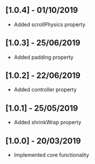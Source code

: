 ## [1.0.4] - 01/10/2019

* Added scrollPhysics property

## [1.0.3] - 25/06/2019

* Added padding property

## [1.0.2] - 22/06/2019

* Added controller property

## [1.0.1] - 25/05/2019

* Added shrinkWrap property

## [1.0.0] - 20/03/2019

* Implemented core functionality
